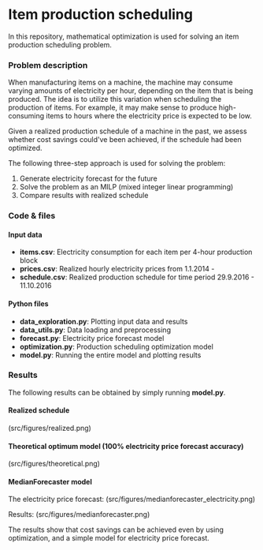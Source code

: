 # Item production scheduling
In this repository, mathematical optimization is used for solving an item production scheduling problem.

### Problem description
When manufacturing items on a machine, the machine may consume varying amounts of electricity per hour, depending on the item that is being produced. The idea is to utilize this variation when scheduling the production of items. For example, it may make sense to produce high-consuming items to hours where the electricity price is expected to be low.

Given a realized production schedule of a machine in the past, we assess whether cost savings could've been achieved, if the schedule had been optimized.

The following three-step approach is used for solving the problem:
1. Generate electricity forecast for the future
2. Solve the problem as an MILP (mixed integer linear programming)
3. Compare results with realized schedule

### Code & files
#### Input data
* **items.csv**: Electricity consumption for each item per 4-hour production block
* **prices.csv**: Realized hourly electricity prices from 1.1.2014 -
* **schedule.csv**: Realized production schedule for time period 29.9.2016 - 11.10.2016
#### Python files
* **data_exploration.py**:  Plotting input data and results
* **data_utils.py**: Data loading and preprocessing
* **forecast.py**: Electricity price forecast model
* **optimization.py**: Production scheduling optimization model
* **model.py**: Running the entire model and plotting results

### Results
The following results can be obtained by simply running **model.py**.

#### Realized schedule
(src/figures/realized.png)

#### Theoretical optimum model (100% electricity price forecast accuracy)
(src/figures/theoretical.png)

#### MedianForecaster model
The electricity price forecast:
(src/figures/medianforecaster_electricity.png)

Results:
(src/figures/medianforecaster.png)

The results show that cost savings can be achieved even by using optimization, and a simple model for electricity price forecast.
